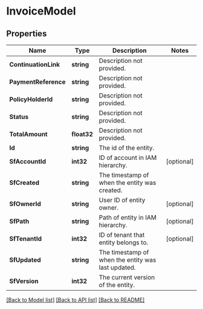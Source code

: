 # InvoiceModel

## Properties

Name | Type | Description | Notes
------------ | ------------- | ------------- | -------------
**ContinuationLink** | **string** | Description not provided. | 
**PaymentReference** | **string** | Description not provided. | 
**PolicyHolderId** | **string** | Description not provided. | 
**Status** | **string** | Description not provided. | 
**TotalAmount** | **float32** | Description not provided. | 
**Id** | **string** | The id of the entity. | 
**SfAccountId** | **int32** | ID of account in IAM hierarchy. | [optional] 
**SfCreated** | **string** | The timestamp of when the entity was created. | 
**SfOwnerId** | **string** | User ID of entity owner. | [optional] 
**SfPath** | **string** | Path of entity in IAM hierarchy. | [optional] 
**SfTenantId** | **int32** | ID of tenant that entity belongs to. | [optional] 
**SfUpdated** | **string** | The timestamp of when the entity was last updated. | 
**SfVersion** | **int32** | The current version of the entity. | 

[[Back to Model list]](../README.md#documentation-for-models) [[Back to API list]](../README.md#documentation-for-api-endpoints) [[Back to README]](../README.md)


